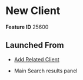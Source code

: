# New Client

**Feature ID** 25600

## Launched From

- [Add Related Client](Add%20Related%20Client.md)

- Main Search results panel










































































